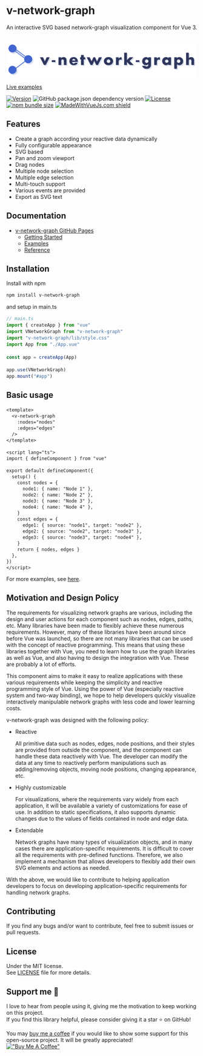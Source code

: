 
# v-network-graph

An interactive SVG based network-graph visualization component for Vue 3.

<p align="center">
  <br>
  <img
    src="./public/logo@2x.png"
    alt="the logo of v-network-graph" width="547"
  />
</p>

[Live examples](https://dash14.github.io/v-network-graph/examples/)


[![Version](https://img.shields.io/npm/v/v-network-graph.svg)](https://www.npmjs.com/package/v-network-graph)
![GitHub package.json dependency version](https://img.shields.io/github/package-json/dependency-version/dash14/v-network-graph/dev/@vue/compiler-sfc?label=Vue)
[![License](https://img.shields.io/npm/l/v-network-graph.svg)](https://www.npmjs.com/package/v-network-graph)
[![npm bundle size](https://img.shields.io/bundlephobia/minzip/v-network-graph)](https://www.npmjs.com/package/v-network-graph)
[![MadeWithVueJs.com shield](https://madewithvuejs.com/storage/repo-shields/3359-shield.svg)](https://madewithvuejs.com/p/v-network-graph/shield-link)

## Features

* Create a graph according your reactive data dynamically
* Fully configurable appearance
* SVG based
* Pan and zoom viewport
* Drag nodes
* Multiple node selection
* Multiple edge selection
* Multi-touch support
* Various events are provided
* Export as SVG text

## Documentation

* [v-network-graph GitHub Pages](https://dash14.github.io/v-network-graph/)
  * [Getting Started](https://dash14.github.io/v-network-graph/getting-started.html)
  * [Examples](https://dash14.github.io/v-network-graph/examples/)
  * [Reference](https://dash14.github.io/v-network-graph/reference.html)

## Installation

Install with npm

```sh
npm install v-network-graph
```

and setup in main.ts

```ts
// main.ts
import { createApp } from "vue"
import VNetworkGraph from "v-network-graph"
import "v-network-graph/lib/style.css"
import App from "./App.vue"

const app = createApp(App)

app.use(VNetworkGraph)
app.mount("#app")
```

## Basic usage

```vue
<template>
  <v-network-graph
    :nodes="nodes"
    :edges="edges"
  />
</template>

<script lang="ts">
import { defineComponent } from "vue"

export default defineComponent({
  setup() {
    const nodes = {
      node1: { name: "Node 1" },
      node2: { name: "Node 2" },
      node3: { name: "Node 3" },
      node4: { name: "Node 4" },
    }
    const edges = {
      edge1: { source: "node1", target: "node2" },
      edge2: { source: "node2", target: "node3" },
      edge3: { source: "node3", target: "node4" },
    }
    return { nodes, edges }
  },
})
</script>
```

For more examples, see [here](https://dash14.github.io/v-network-graph/examples/).

## Motivation and Design Policy

The requirements for visualizing network graphs are various, including
the design and user actions for each component such as nodes, edges,
paths, etc.
Many libraries have been made to flexibly achieve these numerous
requirements. However, many of these libraries have been around since
before Vue was launched, so there are not many libraries that can be
used with the concept of reactive programming. This means that using
these libraries together with Vue, you need to learn how to use the
graph libraries as well as Vue, and also having to design the
integration with Vue. These are probably a lot of efforts.

This component aims to make it easy to realize applications with these
various requirements while keeping the simplicity and reactive
programming style of Vue. Using the power of Vue (especially reactive
system and two-way binding), we hope to help developers quickly
visualize interactively manipulable network graphs with less code and
lower learning costs.

v-network-graph was designed with the following policy:

* Reactive

    All primitive data such as nodes, edges, node positions, and
    their styles are provided from outside the component, and the
    component can handle these data reactively with Vue. The
    developer can modify the data at any time to reactively perform
    manipulations such as adding/removing objects, moving node
    positions, changing appearance, etc.

* Highly customizable

    For visualizations, where the requirements vary widely from each
    application, it will be available a variety of customizations
    for ease of use. In addition to static specifications, it also
    supports dynamic changes due to the values ​​of fields contained
    in node and edge data.

* Extendable

    Network graphs have many types of visualization objects, and in
    many cases there are application-specific requirements. It is
    difficult to cover all the requirements with pre-defined
    functions. Therefore, we also implement a mechanism that allows
    developers to flexibly add their own SVG elements and actions
    as needed.

With the above, we would like to contribute to helping application
developers to focus on developing application-specific requirements
for handling network graphs.

## Contributing

If you find any bugs and/or want to contribute, feel free to submit issues or pull requests.

## License

Under the MIT license.  
See [LICENSE](https://github.com/dash14/v-network-graph/blob/main/LICENSE) file for more details.

## Support me 🌟

I love to hear from people using it, giving me the motivation to keep working on this project.  
If you find this library helpful, please consider giving it a star ⭐ on GitHub!

You may [buy me a coffee](https://www.buymeacoffee.com/dash14.ack) if you would
like to show some support for this open-source project.
It will be greatly appreciated!  
[!["Buy Me A Coffee"](https://www.buymeacoffee.com/assets/img/custom_images/orange_img.png)](https://www.buymeacoffee.com/dash14.ack)
